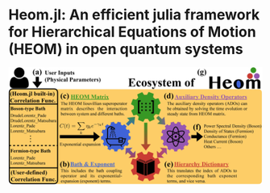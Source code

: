 # Heom.jl: An efficient julia framework for Hierarchical Equations of Motion (HEOM) in open quantum systems

![Heom Ecosystem](assets/heom_ecosystem.jpg)